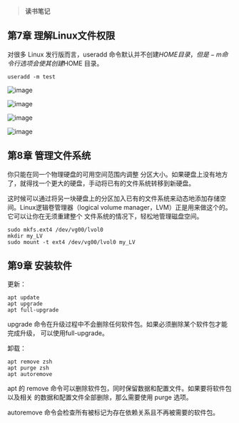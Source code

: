 > **读书笔记**

## 第7章 理解Linux文件权限
对很多 Linux 发行版而言，useradd 命令默认并不创建$HOME 目录，但是-m 命令行选项会使其创建$HOME 目录。
```
useradd -m test 
```

![image](https://github.com/user-attachments/assets/445ecd14-42ef-4efb-a838-919705bdca8d)

![image](https://github.com/user-attachments/assets/a846b794-c463-40dd-9c99-8aadbb1c9b9c)

![image](https://github.com/user-attachments/assets/d8dcbde0-dcfb-4513-b91b-1d92c78be948)

![image](https://github.com/user-attachments/assets/daeae947-9c24-48b1-aa7a-99dff32dc385)

## 第8章 管理文件系统
你只能在同一个物理硬盘的可用空间范围内调整 分区大小。如果硬盘上没有地方了，就得找一个更大的硬盘，手动将已有的文件系统转移到新硬盘。 

这时候可以通过将另一块硬盘上的分区加入已有的文件系统来动态地添加存储空间。Linux逻辑卷管理器（logical volume manager，LVM）正是用来做这个的。它可以让你在无须重建整个 文件系统的情况下，轻松地管理磁盘空间。
```
sudo mkfs.ext4 /dev/vg00/lvol0 
mkdir my_LV 
sudo mount -t ext4 /dev/vg00/lvol0 my_LV
```

## 第9章 安装软件
更新：
```
apt update
apt upgrade
apt full-upgrade
```

upgrade 命令在升级过程中不会删除任何软件包。如果必须删除某个软件包才能完成升级， 可以使用full-upgrade。

卸载：
```
apt remove zsh
apt purge zsh
apt autoremove 
```

apt 的 remove 命令可以删除软件包，同时保留数据和配置文件。如果要将软件包以及相关 的数据和配置文件全部删除，那么需要使用 purge 选项。

autoremove 命令会检查所有被标记为存在依赖关系且不再被需要的软件包。